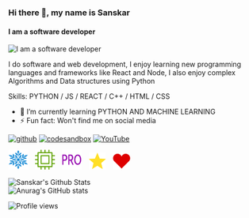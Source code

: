 ### Hi there 👋, my name is Sanskar
#### I am a software developer
![I am a software developer](https://arturssmirnovs.github.io/github-profile-readme-generator/images/banner.png)

I do software and web development, I enjoy learning new programming languages and frameworks like React and Node, I also enjoy complex Algorithms and Data structures using Python

Skills: PYTHON / JS / REACT / C++ / HTML / CSS

- 🌱 I’m currently learning PYTHON AND MACHINE LEARNING 
- ⚡ Fun fact: Won't find me on social media 


[<img src='https://cdn.jsdelivr.net/npm/simple-icons@3.0.1/icons/github.svg' alt='github' height='40'>](https://github.com/sanskarg348)  [<img src='https://cdn.jsdelivr.net/npm/simple-icons@3.0.1/icons/codesandbox.svg' alt='codesandbox' height='40'>](https://codesandbox.io/u/sanskarg348)  [<img src='https://cdn.jsdelivr.net/npm/simple-icons@3.0.1/icons/youtube.svg' alt='YouTube' height='40'>](https://www.youtube.com/channel/sanskarg348)  

<a href='https://archiveprogram.github.com/'><img src='https://raw.githubusercontent.com/acervenky/animated-github-badges/master/assets/acbadge.gif' width='40' height='40'></a> <a href='https://docs.github.com/en/developers'><img src='https://raw.githubusercontent.com/acervenky/animated-github-badges/master/assets/devbadge.gif' width='40' height='40'></a> <a href='https://github.com/pricing'><img src='https://raw.githubusercontent.com/acervenky/animated-github-badges/master/assets/pro.gif' width='40' height='40'></a> <a href='https://stars.github.com/'><img src='https://raw.githubusercontent.com/acervenky/animated-github-badges/master/assets/starbadge.gif' width='35' height='35'></a> <a href='https://docs.github.com/en/github/supporting-the-open-source-community-with-github-sponsors'><img src='https://raw.githubusercontent.com/acervenky/animated-github-badges/master/assets/sponsorbadge.gif' width='35' height='35'></a> 

![Sanskar's Github Stats](https://github-readme-stats.vercel.app/api/top-langs/?username=sanskarg348)
</br>
![Anurag's GitHub stats](https://github-readme-stats.vercel.app/api?username=sanskarg348&count_private=true)

![Profile views](https://gpvc.arturio.dev/sanskarg348)  
